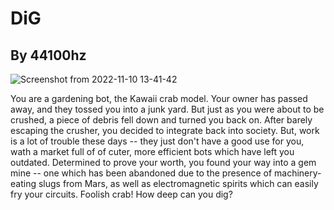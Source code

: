 # DiG
## By 44100hz 

![Screenshot from 2022-11-10 13-41-42](https://user-images.githubusercontent.com/11461551/201190906-7e96b395-fce3-45cc-a768-c061f5687939.png)

You are a gardening bot, the Kawaii crab model. Your owner
has passed away, and they tossed you into a junk yard. But just as you were
about to be crushed, a piece of debris fell down and turned you back on. After barely escaping the crusher, you decided to
integrate back into society. But, work is a lot of trouble these days -- they
just don't have a good use for you, wath a market full of of cuter, more efficient bots
which have left you outdated. Determined to prove your worth, you found your way
into a gem mine -- one which has been abandoned due to the presence of
machinery-eating slugs from Mars, as well as electromagnetic spirits which can
easily fry your circuits. Foolish crab! How deep can you dig?
